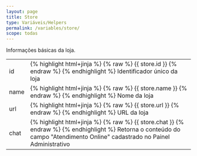 ```yaml
---
layout: page
title: Store
type: Variáveis/Helpers
permalink: /variables/store/
scope: todas
---
```


Informações básicas da loja.

<table>
	<tbody>
		<tr>
			<td>id</td>
			<td>
				{% highlight html+jinja %}
                {% raw %}
                {{ store.id }}
                {% endraw %}
                {% endhighlight %}
                Identificador único da loja
			</td>
		</tr>
		<tr>
			<td>name</td>
			<td>
				{% highlight html+jinja %}
                {% raw %}
                {{ store.name }}
                {% endraw %}
                {% endhighlight %}
                Nome da loja
			</td>
		</tr>
		<tr>
			<td>url</td>
			<td>
				{% highlight html+jinja %}
                {% raw %}
                {{ store.url }}
                {% endraw %}
                {% endhighlight %}
                URL da loja
			</td>
		</tr>
		<tr>
			<td>chat</td>
			<td>
				{% highlight html+jinja %}
                {% raw %}
                {{ store.chat }}
                {% endraw %}
                {% endhighlight %}
                Retorna o conteúdo do campo "Atendimento Online" cadastrado no Painel Administrativo
			</td>
		</tr>
	</tbody>
</table>
